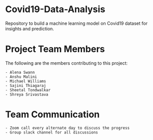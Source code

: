 # Covid19-Data-Analysis
Repository to build a machine learning model on Covid19 dataset for insights and prediction.

# Project Team Members
The following are the members contributing to this project:

	- Alena Swann
	- Anshu Malini
	- Michael Williams
	- Sajini Thiagaraj
	- Sheetal Tondwalkar
	- Shreya Srivastava

# Team Communication
	- Zoom call every alternate day to discuss the progress 
	- Group slack channel for all discussions


